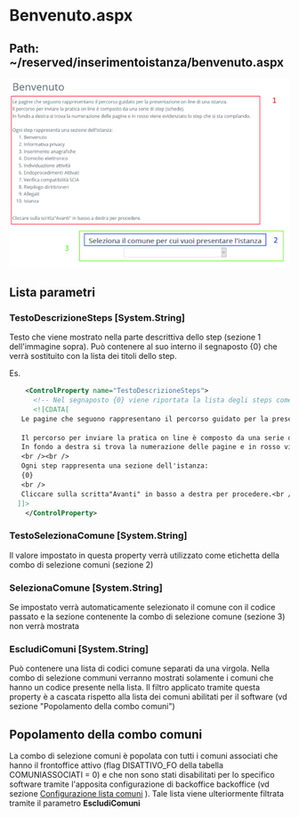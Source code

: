# Benvenuto.aspx

## Path: ~/reserved/inserimentoistanza/benvenuto.aspx

![sezioni-step-benvenuto](./immagini/sezioni-step-benvenuto.png)

## Lista parametri

### TestoDescrizioneSteps [System.String]

Testo che viene mostrato nella parte descrittiva dello step (sezione 1 dell'immagine sopra).
Può contenere al suo interno il segnaposto {0} che verrà sostituito con la lista dei titoli dello step.

Es.

```xml
    <ControlProperty name="TestoDescrizioneSteps">
      <!-- Nel segnaposto {0} viene riportata la lista degli steps come lista ordinata-->
      <![CDATA[ 
   Le pagine che seguono rappresentano il percorso guidato per la presentazione on line di una istanza. <br />

   Il percorso per inviare la pratica on line è composto da una serie di step (schede). <br />
   In fondo a destra si trova la numerazione delle pagine e in rosso viene evidenziato lo step che si sta compilando. 
   <br /><br />
   Ogni step rappresenta una sezione dell'istanza:
   {0}
   <br />
   Cliccare sulla scritta"Avanti" in basso a destra per procedere.<br />
  ]]>
    </ControlProperty>
```

### TestoSelezionaComune [System.String]

Il valore impostato in questa property verrà utilizzato come etichetta della combo di selezione comuni (sezione 2)

### SelezionaComune [System.String]

Se impostato verrà automaticamente selezionato il comune con il codice passato e la sezione contenente la combo di selezione comune (sezione 3) non verrà mostrata

### EscludiComuni [System.String]

Può contenere una lista di codici comune separati da una virgola. Nella combo di selezione communi verranno mostrati solamente i comuni che hanno un codice presente nella lista. Il filtro applicato tramite questa property è a cascata rispetto alla lista dei comuni abilitati per il software (vd sezione "Popolamento della combo comuni")

## Popolamento della combo comuni

La combo di selezione comuni è popolata con tutti i comuni associati che hanno il frontoffice attivo (flag DISATTIVO_FO della tabella COMUNIASSOCIATI = 0) e che non sono stati disabilitati per lo specifico software tramite l'apposita configurazione di backoffice backoffice (vd sezione [Configurazione lista comuni](./configurazione-lista-comuni.md) ).
Tale lista viene ulteriormente filtrata tramite il parametro **EscludiComuni**
